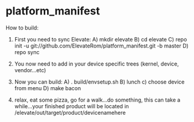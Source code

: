 platform_manifest
=================
How to build:

1) First you need to sync Elevate:
  A) mkdir elevate
	B) cd elevate
	C) repo init -u git://github.com/ElevateRom/platform_manifest.git -b master
	D) repo sync

2) You now need to add in your device specific trees (kernel, device, vendor...etc)

3) Now you can build:
	A) . build/envsetup.sh
	B) lunch
	c) choose device from menu
	D) make bacon

4) relax, eat some pizza, go for a walk...do something, this can take a while...your finished product will be located in /elevate/out/target/product/devicenamehere